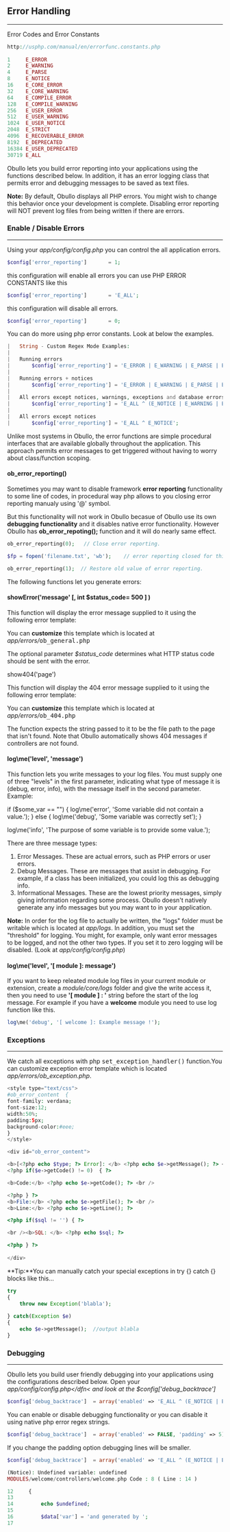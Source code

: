 ## Error Handling

------

Error Codes and Error Constants

```php
http://usphp.com/manual/en/errorfunc.constants.php
 
1     E_ERROR
2     E_WARNING
4     E_PARSE
8     E_NOTICE
16    E_CORE_ERROR
32    E_CORE_WARNING
64    E_COMPILE_ERROR
128   E_COMPILE_WARNING
256   E_USER_ERROR
512   E_USER_WARNING
1024  E_USER_NOTICE
2048  E_STRICT
4096  E_RECOVERABLE_ERROR
8192  E_DEPRECATED
16384 E_USER_DEPRECATED
30719 E_ALL
```

Obullo lets you build error reporting into your applications using the functions described below. In addition, it has an error logging class that permits error and debugging messages to be saved as text files.

**Note:** By default, Obullo displays all PHP errors. You might wish to change this behavior once your development is complete. Disabling error reporting will NOT prevent log files from being written if there are errors.

### Enable / Disable Errors

------

Using your <dfn>app/config/config.php</dfn> you can control the all application errors.

```php
$config['error_reporting']       = 1;
```

this configuration will enable all errors you can use PHP ERROR CONSTANTS like this

```php
$config['error_reporting']       = 'E_ALL';
```

this configuration will disable all errors.

```php
$config['error_reporting']       = 0;
```

You can do more using php error constants. Look at below the examples.

```php
|   String - Custom Regex Mode Examples:
|
|   Running errors
|       $config['error_reporting'] = 'E_ERROR | E_WARNING | E_PARSE | E_USER_ERROR';
|   
|   Running errors + notices
|       $config['error_reporting'] = 'E_ERROR | E_WARNING | E_PARSE | E_USER_ERROR | E_NOTICE';
|   
|   All errors except notices, warnings, exceptions and database errors
|       $config['error_reporting'] = 'E_ALL ^ (E_NOTICE | E_WARNING | E_EXCEPTION | E_DATABASE)';
|       
|   All errors except notices 
|       $config['error_reporting'] = 'E_ALL ^ E_NOTICE';
```

Unlike most systems in Obullo, the error functions are simple procedural interfaces that are available globally throughout the application. This approach permits error messages to get triggered without having to worry about class/function scoping.

#### ob_error_reporting()

Sometimes you may want to disable framework <b>error reporting</b> functionality to some line of codes, in procedural way php allows to you closing error reporting manualy using '@' symbol.

But this functionality will not work in Obullo becasue of Obullo use its own <b>debugging functionality</b> and it disables native error functionality. However Obullo has <b>ob_error_repoting();</b> function and it will do nearly same effect.

```php
ob_error_reporting(0);   // Close error reporting. 

$fp = fopen('filename.txt', 'wb');    // error reporting closed for this function. 

ob_error_reporting(1);  // Restore old value of error reporting. 
```

The following functions let you generate errors:

#### showError('message' [, int $status_code= 500 ] )

This function will display the error message supplied to it using the following error template:

You can <b>customize</b> this template which is located at <dfn>app/errors/</dfn><kbd>ob_general.php</kbd>

The optional parameter <dfn>$status_code</dfn> determines what HTTP status code should be sent with the error.

show404('page')

This function will display the 404 error message supplied to it using the following error template:

You can <b>customize</b> this template which is located at <dfn>app/errors/</dfn><kbd>ob_404.php</kbd>

The function expects the string passed to it to be the file path to the page that isn't found. Note that Obullo automatically shows 404 messages if controllers are not found.

#### log\me('level', 'message')

This function lets you write messages to your log files. You must supply one of three "levels" in the first parameter, indicating what type of message it is (debug, error, info), with the message itself in the second parameter. Example:

if ($some_var == "")
{
    log\me('error', 'Some variable did not contain a value.');
}
else
{
    log\me('debug', 'Some variable was correctly set');
}

log\me('info', 'The purpose of some variable is to provide some value.');

There are three message types:
<ol>
<li>Error Messages. These are actual errors, such as PHP errors or user errors.</li>
<li>Debug Messages. These are messages that assist in debugging. For example, if a class has been initialized, you could log this as debugging info.</li>
<li>Informational Messages. These are the lowest priority messages, simply giving information regarding some process. Obullo doesn't natively generate any info messages but you may want to in your application.</li></ol>

**Note:** In order for the log file to actually be written, the "logs" folder must be writable which is located at <dfn>app/logs</dfn>. In addition, you must set the "threshold" for logging. You might, for example, only want error messages to be logged, and not the other two types. If you set it to zero logging will be disabled. (Look at <dfn>app/config/config.php</dfn>)

#### log\me('level', '[ module ]: message')

If you want to keep releated module log files in your current module or extension, create a <dfn>module/core/logs</dfn> folder and give the write access it, then you need to use <b>'[ module ] : '</b> string before the start of the log message. For example if you have a <b>welcome</b> module you need to use log function like this.

```php
log\me('debug', '[ welcome ]: Example message !');
```

### Exceptions

------

We catch all exceptions with php <samp>set_exception_handler()</samp> function.You can customize exception error template which is located <dfn>app/errors/ob_exception.php</dfn>.

```php
<style type="text/css">
#ob_error_content  {
font-family: verdana;
font-size:12;
width:50%;
padding:5px;
background-color:#eee;
}
</style>

<div id="ob_error_content">

<b>[<?php echo $type; ?> Error]: </b> <?php echo $e->getMessage(); ?> <br />
<?php if($e->getCode() != 0)  { ?>

<b>Code:</b> <?php echo $e->getCode(); ?> <br />

<?php } ?>
<b>File:</b> <?php echo $e->getFile(); ?> <br />
<b>Line:</b> <?php echo $e->getLine(); ?>

<?php if($sql != '') { ?>

<br /><b>SQL: </b> <?php echo $sql; ?>

<?php } ?>
    
</div>
```

**Tip:**You can manually catch your special exceptions in try {} catch {} blocks like this...

```php
try
{
    throw new Exception('blabla');
    
} catch(Exception $e)
{
    echo $e->getMessage();  //output blabla 
}
```

### Debugging

------

Obullo lets you build user friendly debugging into your applications using the configurations described below. Open your <dfn>app/config/config.php</dfn< and look at the <var>$config['debug_backtrace']</dfn>

```php
$config['debug_backtrace']  = array('enabled' => 'E_ALL ^ (E_NOTICE | E_WARNING)', 'padding' => 5);
```

You can enable or disable debugging functionality or you can disable it using native php error regex strings.

```php
$config['debug_backtrace']  = array('enabled' => FALSE, 'padding' => 5)
```

If you change the padding option debugging lines will be smaller.

```php
$config['debug_backtrace']  = array('enabled' => 'E_ALL ^ (E_NOTICE | E_WARNING)', 'padding' => 3);
```

```php
(Notice): Undefined variable: undefined 
MODULES/welcome/controllers/welcome.php Code : 8 ( Line : 14 )

12     {   
13 
14         echo $undefined;
15         
16         $data['var'] = 'and generated by ';
17 
```